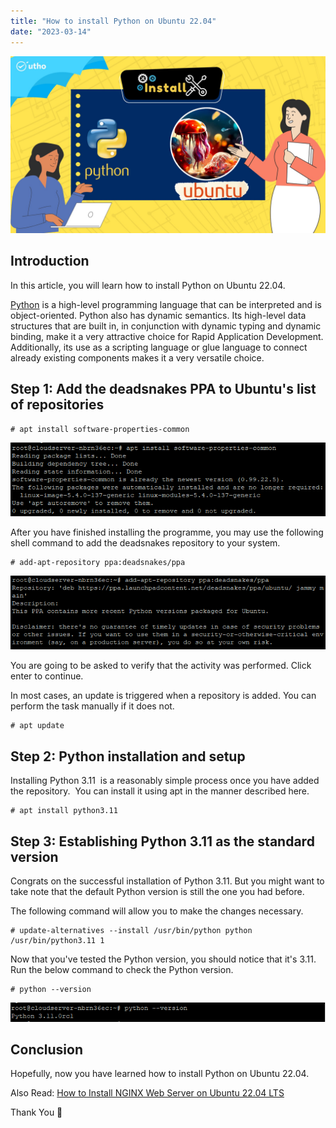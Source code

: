 ```yaml
---
title: "How to install Python on Ubuntu 22.04"
date: "2023-03-14"
---
```


![How to install Python on Ubuntu 22.04](images/How-to-install-Python-on-Ubuntu-22.04_utho.jpg)

## Introduction

In this article, you will learn how to install Python on Ubuntu 22.04.

[Python](https://en.wikipedia.org/wiki/Python_(programming_language)) is a high-level programming language that can be interpreted and is object-oriented. Python also has dynamic semantics. Its high-level data structures that are built in, in conjunction with dynamic typing and dynamic binding, make it a very attractive choice for Rapid Application Development. Additionally, its use as a scripting language or glue language to connect already existing components makes it a very versatile choice.

## Step 1: Add the deadsnakes PPA to Ubuntu's list of repositories

```
# apt install software-properties-common

```

![Install software](images/image-857.png)

After you have finished installing the programme, you may use the following shell command to add the deadsnakes repository to your system.

```
# add-apt-repository ppa:deadsnakes/ppa

```

![Repository](images/image-858.png)

You are going to be asked to verify that the activity was performed. Click enter to continue.

In most cases, an update is triggered when a repository is added. You can perform the task manually if it does not.

```
# apt update

```

## Step 2: Python installation and setup

Installing Python 3.11  is a reasonably simple process once you have added the repository.  You can install it using apt in the manner described here.

```
# apt install python3.11

```

## Step 3: Establishing Python 3.11 as the standard version

Congrats on the successful installation of Python 3.11. But you might want to take note that the default Python version is still the one you had before.

The following command will allow you to make the changes necessary.

```
# update-alternatives --install /usr/bin/python python /usr/bin/python3.11 1

```

Now that you've tested the Python version, you should notice that it's 3.11. Run the below command to check the Python version.

```
# python --version

```

![How to install Python on Ubuntu 22.04](images/image-859.png)

## Conclusion

Hopefully, now you have learned how to install Python on Ubuntu 22.04.

Also Read: [How to Install NGINX Web Server on Ubuntu 22.04 LTS](https://utho.com/docs/tutorial/how-to-install-nginx-web-server-on-ubuntu-22-04-lts/)

Thank You 🙂
